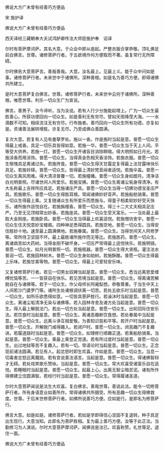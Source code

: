   佛说大方广未曾有经善巧方便品  

宋 施护译  

佛说大方广未曾有经善巧方便品  

西天译经三藏朝奉大夫试鸿胪卿传法大师臣施护奉　诏译  

尔时有菩萨摩诃萨。其名大意。于众会中即从座起。严整衣服合掌恭敬。顶礼佛足前白佛言。世尊。诸修菩萨行者。于五欲境作何方便取而不著。虽复常行无所障碍。  

尔时佛告大意菩萨言。善哉善哉。大意。汝名最上。见最上义。能于众中问如是事。诸修菩萨行者。未来世中于诸佛所。深种善根。如是名为善巧方便。即得诸佛共所建立。  

是时大意菩萨复白佛言。世尊。诸修菩萨行者。未来世中云何于诸佛所。深种善根。唯愿世尊。利乐一切众生广为宣说。  

佛言。善男子。汝今谛听。当为汝说。若有人行少分施能起增上。广为一切众生最胜善心。所获功德回向一切众生。如是善利无有穷尽。譬如天雨降霔大海。一一水滴数不可知。相续流注无有穷尽。行布施者。善巧回向一切众生所有功德。亦复如是。资诸善法展转增胜。亦复无尽。乃至成佛众善圆满。  

复次大意。若复有人见有曼拏罗处。施以一香。作是施时当起是意。普愿一切众生得最上戒香。具足一切乐具皆得如意。若施一华。普愿一切众生当于天上人间。平等受大供养。若施一灯。普愿一切众生开诸盲目消除瞑暗。得大明照如日月光。若施涂香而用涂饰。普愿一切众生。当得真金色相天香涂饰。若施衣服。普愿一切众生惭愧具足离诸过失。若施抟食。普愿一切众生得天甘露定复得最上法甘露味快乐具足。若施铃铎。普愿一切众生。皆得最上清妙梵音闻者适悦。若施伞盖。普愿一切众生离风雨难。得大清凉普覆一切。若施幢幡。普愿一切众生身如朗月。清净洁白光明普照。尽诸世间人所爱乐。若施宝拂。普愿一切众生离诸尘垢身得清净。有大名称最上吉祥所应具足。若施诸庄严具。普愿一切众生当得一切佛功德宝圣庄严具。若施歌乐。普愿一切众生得胜耳根。常闻诸佛妙好音声。若施船舫骑乘。普愿一切众生得最上乘。又复随诸众生有所爱乐而悉施与。得童子相柔软妙好受天快乐。诸所施作适悦自在。若施旃檀香。普愿一切众生。得三十二大丈夫相具足庄严。乃至无见顶相常出妙香。若施座具。普愿一切众生受天富乐。一一当处最上最胜大金刚座。若施卧具。普愿一切众生当得最上欢喜适悦。若施僧坊舍宇。普愿一切众生住天悦意妙宝楼阁。四种神足悉得圆具。若施空地。普愿一切众生。当得安住胜妙十地。速至最上圆满佛地。若施眷属。普愿一切众生。当得世间天人阿修罗等。常所侍卫坚固不坏。最上最胜诸所施作而无等比。若施医药。普愿一切众生。离诸病苦如大药树。当得金刚不破坏身。一切庄严常得最上适悦快乐。若施明镜。普愿一切众生。如月光明普照一切。若施瓶器。普愿一切众生得大贤瓶。灌注法水普润一切。若施园林树木。普愿一切众生身如劫树。若施酥酪。普愿一切众生得最上乐味。若施甘美等物。普愿一切众生。得最上可爱轻安乐味。  

又复诸修菩萨行者。若见一切男女奴婢当起是意。普愿一切众生。悉当远离恩爱缠缚忧恼等苦。一一皆获自在快乐。若见苦境当起是意。普愿一切众生。得离诸苦解脱自在与诸佛等。若于一切众生。作父母师长阿阇梨想。恭敬尊重。于当生中天上人间若沙门婆罗门等。诸所生处诸根调伏离一切苦。若处五欲乐时当起是意。普愿一切众生。如所乐欲悉得如意。一切皆具菩萨胜行。若澡沐时当起是意。普愿一切众生。离诸尘垢清净无染与诸佛等。若入园林寺舍及诸方处当起是意。普愿一切众生。得入最上解脱法门。若出一切方处当起是意。普愿一切众生。出轮回际住安乐法。若饮食时当起是意。普愿一切众生。离诸恶趣断饮食想。若处眷属中当起是意。普愿一切众生。远离斗诤互相爱敬。为善知识慈和平等。若开户时当起是意。普愿一切众生。开解脱门咸得趣入。若闭户时。普愿一切众生。闭恶趣门不复趣进。若履道路时当起是意。普愿一切众生。如理修行顺趣正道。若乘船舫骑乘。当起是意。普愿一切众生。乘最上乘登正觉道。若有所过度时当起是意。普愿一切众生。出过地狱等苦不复趣入。若有一切。常语论时当起是意。普愿一切众生。正念现前诸法圆满。若见有人。起忿怒时即生欢喜。作如是意。普愿一切众生。当息一切毒害忿怒远离魔娆。若有宣说善法语言。当起是意。普愿一切众生。得诸佛智辩才无碍。若处戏笑歌乐赞咏。当起是意。普愿一切众生。常大欢喜受诸富乐自在适悦。若睡眠时当起是意。普愿一切众生。起最上心。出离无智尘暗淤泥。诸有所作得佛建立住圆满智。若经行时当起是意。普愿一切众生。常得履诸圣道。  

尔时大意菩萨闻说是法生大欢喜。复白佛言。善哉世尊。善说此法。能令一切修菩萨行者。所有身语意业如善所作。常得诸佛共所摄受。所有恶趣一切众生得佛救度。世尊。于后末世修菩萨行者。如佛所说善巧方便。应如是行。是即名为修菩萨行。  

佛言大意。如是如是。诸修菩萨行者。若如是学即得信心坚固不复退转。种子具足出生现行。大意当知。此即名为菩萨胜相。复为最上善巧方便。汝等于此正法。当勤修习为人演说。尔时大意菩萨摩诃萨。闻佛说是法已。欢喜称赞。礼世尊足。退住一面。  

佛说大方广未曾有经善巧方便品  
